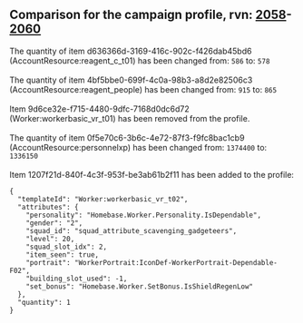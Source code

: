 ## Comparison for the campaign profile, rvn: [2058](https://github.com/PRO100KatYT/FortniteProfileRevisions/tree/main/profiles/campaign/2058%20campaign.json)-[2060](https://github.com/PRO100KatYT/FortniteProfileRevisions/tree/main/profiles/campaign/2060%20campaign.json)

The quantity of item d636366d-3169-416c-902c-f426dab45bd6 (AccountResource:reagent_c_t01) has been changed from: `586` to: `578`
<br><br>
The quantity of item 4bf5bbe0-699f-4c0a-98b3-a8d2e82506c3 (AccountResource:reagent_people) has been changed from: `915` to: `865`
<br><br>
Item 9d6ce32e-f715-4480-9dfc-7168d0dc6d72 (Worker:workerbasic_vr_t01) has been removed from the profile.
<br><br>
The quantity of item 0f5e70c6-3b6c-4e72-87f3-f9fc8bac1cb9 (AccountResource:personnelxp) has been changed from: `1374400` to: `1336150`
<br><br>
Item 1207f21d-840f-4c3f-953f-be3ab61b2f11 has been added to the profile:

```
{
  "templateId": "Worker:workerbasic_vr_t02",
  "attributes": {
    "personality": "Homebase.Worker.Personality.IsDependable",
    "gender": "2",
    "squad_id": "squad_attribute_scavenging_gadgeteers",
    "level": 20,
    "squad_slot_idx": 2,
    "item_seen": true,
    "portrait": "WorkerPortrait:IconDef-WorkerPortrait-Dependable-F02",
    "building_slot_used": -1,
    "set_bonus": "Homebase.Worker.SetBonus.IsShieldRegenLow"
  },
  "quantity": 1
}
```

<br><br>
